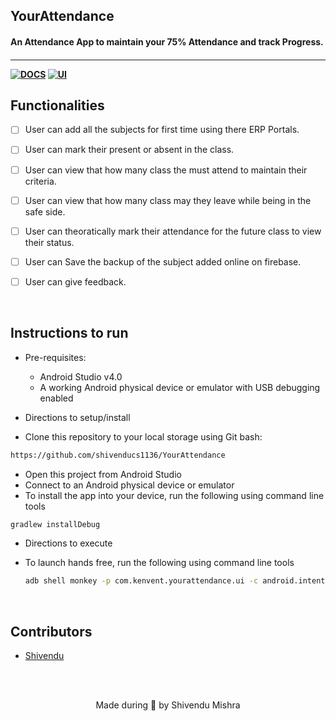 <p align="left">
	<h2 align="left"> YourAttendance </h2>
	<h4 align="left"> An Attendance App to maintain your 75% Attendance and track Progress. <h4>
</p>

---
[![DOCS](https://img.shields.io/badge/Documentation-see%20docs-green?style=for-the-badge&logo=appveyor)](INSERT_LINK_FOR_DOCS_HERE) 
  [![UI ](https://img.shields.io/badge/User%20Interface-Link%20to%20UI-orange?style=for-the-badge&logo=appveyor)](INSERT_UI_LINK_HERE)


## Functionalities
- [ ] User can add all the subjects for first time using there ERP Portals.
- [ ] User can mark their present or absent in the class. 
- [ ] User can view that how many class the must attend to maintain their criteria.
- [ ] User can view that how many class may they leave while being in the safe side. 
- [ ] User can theoratically mark their attendance for the future class to view their status. 
- [ ] User can Save the backup of the subject added online on firebase.
- [ ] User can give feedback.




<br>


## Instructions to run

* Pre-requisites:
	-  Android Studio v4.0
	-  A working Android physical device or emulator with USB debugging enabled

* Directions to setup/install
- Clone this repository to your local storage using Git bash:
```bash
https://github.com/shivenducs1136/YourAttendance
```
- Open this project from Android Studio
- Connect to an Android physical device or emulator
- To install the app into your device, run the following using command line tools
```bash
gradlew installDebug
```

* Directions to execute
-  To launch hands free, run the following using command line tools
	```bash
	adb shell monkey -p com.kenvent.yourattendance.ui -c android.intent.category.LAUNCHER 1
	```

<br>

## Contributors
* [Shivendu](https://github.com/shivenducs1136)


<br>
<br>

<p align="center">
	Made during 🌙 by Shivendu Mishra
</p>
